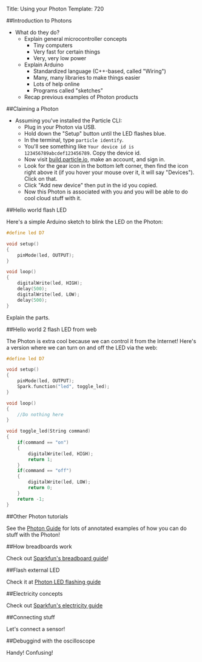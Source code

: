 Title: Using your Photon
Template: 720

##Introduction to Photons

- What do they do?
	- Explain general microcontroller concepts
		- Tiny computers
		- Very fast for certain things
		- Very, very low power
	- Explain Arduino
		- Standardized language (C++-based, called "Wiring")
		- Many, many libraries to make things easier
		- Lots of help online
		- Programs called "sketches"
	- Recap previous examples of Photon products

##Claiming a Photon

- Assuming you've installed the Particle CLI:
	- Plug in your Photon via USB.
	- Hold down the "Setup" button until the LED flashes blue.
	- In the terminal, type `particle identify`.
	- You'll see something like `Your device id is
		123456789abcdef123456789`. Copy the device id.
	- Now visit [build.particle.io](https://build.particle.io), make an
		account, and sign in.
	- Look for the gear icon <span class="fa fa-cog"></span> in the
		bottom left corner, then find the icon right above it (if you
		hover your mouse over it, it will say "Devices"). Click on that.
	- Click "Add new device" then put in the id you copied.
	- Now this Photon is associated with you and you will be able to do
		cool cloud stuff with it.


##Hello world flash LED

Here's a simple Arduino sketch to blink the LED on the Photon:

```.c
#define led D7

void setup()
{
	pinMode(led, OUTPUT);
}

void loop()
{
	digitalWrite(led, HIGH);
	delay(500);
	digitalWrite(led, LOW);
	delay(500);
}
```

Explain the parts.

##Hello world 2 flash LED from web

The Photon is extra cool because we can control it from the Internet!
Here's a version where we can turn on and off the LED via the web:

```.c
#define led D7

void setup()
{
	pinMode(led, OUTPUT);
	Spark.function("led", toggle_led);
}

void loop()
{
	//Do nothing here
}

void toggle_led(String command)
{
	if(command == "on")
	{
		digitalWrite(led, HIGH);
		return 1;
	}
	if(command == "off")
	{
		digitalWrite(led, LOW);
		return 0;
	}
	return -1;
}
```

##Other Photon tutorials

See the [Photon
Guide](https://docs.particle.io/guide/getting-started/examples/photon/)
for lots of annotated examples of how you can do stuff with the
Photon!

##How breadboards work

Check out [Sparkfun's breadboard
guide](https://learn.sparkfun.com/tutorials/how-to-use-a-breadboard)!

##Flash external LED

Check it at [Photon LED flashing
guide](https://docs.particle.io/guide/getting-started/examples/photon/#blink-an-led)

##Electricity concepts

Check out [Sparkfun's electricity
guide](https://learn.sparkfun.com/tutorials/voltage-current-resistance-and-ohms-law/all)

##Connecting stuff

Let's connect a sensor!

##Debuggind with the oscilloscope

Handy! Confusing!
